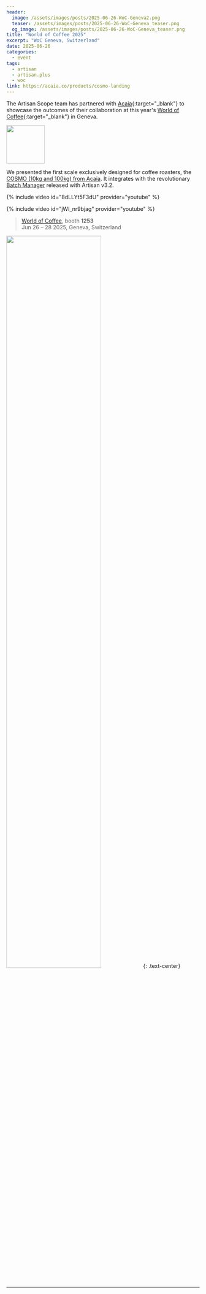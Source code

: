 ```yaml
---
header:
  image: /assets/images/posts/2025-06-26-WoC-Geneva2.png
  teaser: /assets/images/posts/2025-06-26-WoC-Geneva_teaser.png
  og_image: /assets/images/posts/2025-06-26-WoC-Geneva_teaser.png
title: "World of Coffee 2025"
excerpt: "WoC Geneva, Switzerland"
date: 2025-06-26
categories:
  - event
tags: 
  - artisan
  - artisan.plus
  - woc
link: https://acaia.co/products/cosmo-landing
---
```


The Artisan Scope team has partnered with [Acaia](https://acaia.co/){:target="_blank"} to showcase the outcomes of their collaboration at this year's [World of Coffee](https://worldofcoffee.org/){:target="_blank"} in Geneva. 

<a href="https://doc.artisan.plus/docs/batch-manager/">
<img src="{{ site.baseurl }}/assets/images/batch-manager.svg" width="100px"></a>

We presented the first scale exclusively designed for coffee roasters, the [COSMO (10kg and 100kg) from Acaia](https://acaia.co/products/cosmo-landing). It integrates with the revolutionary [Batch Manager](https://doc.artisan.plus/docs/batch-manager/) released with Artisan v3.2.

{% include video id="8dLLYt5F3dU" provider="youtube" %}

{% include video id="jWI_nr9bjag" provider="youtube" %}




> [World of Coffee](https://worldofcoffee.org/), booth **1253**   
Jun 26 – 28 2025, Geneva, Switzerland


<img src="{{ site.baseurl }}/assets/images/posts/2025-06-26-WoC-Geneva_partners.png" width="70%">
{: .text-center}


---